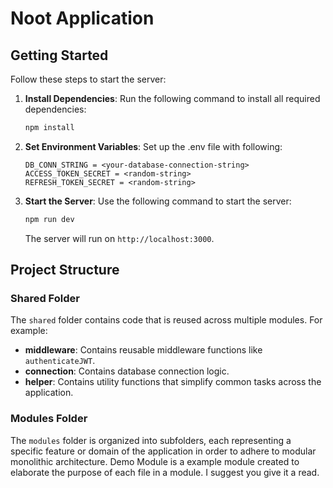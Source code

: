 # Noot Application

## Getting Started

Follow these steps to start the server:

1. **Install Dependencies**:
   Run the following command to install all required dependencies:
   ```bash
   npm install
   ```

2. **Set Environment Variables**:
   Set up the .env file with following:
   ```
   DB_CONN_STRING = <your-database-connection-string>
   ACCESS_TOKEN_SECRET = <random-string>
   REFRESH_TOKEN_SECRET = <random-string>
   ```

3. **Start the Server**:
   Use the following command to start the server:
   ```bash
   npm run dev
   ```

   The server will run on `http://localhost:3000`.

## Project Structure

### Shared Folder
The `shared` folder contains code that is reused across multiple modules. For example:
- **middleware**: Contains reusable middleware functions like `authenticateJWT`.
- **connection**: Contains database connection logic.
- **helper**: Contains utility functions that simplify common tasks across the application.

### Modules Folder
The `modules` folder is organized into subfolders, each representing a specific feature or domain of the application in order to adhere to modular monolithic architecture. Demo Module is a example module created to elaborate the purpose of each file in a module. I suggest you give it a read.
